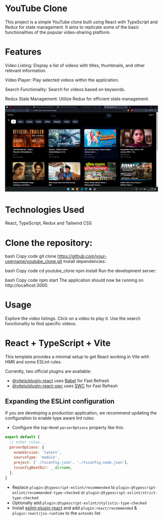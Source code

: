 # YouTube Clone
This project is a simple YouTube clone built using React with TypeScript and Redux for state management. It aims to replicate some of the basic functionalities of the popular video-sharing platform.

# Features
Video Listing: Display a list of videos with titles, thumbnails, and other relevant information.

Video Player: Play selected videos within the application.

Search Functionality: Search for videos based on keywords.

Redux State Management: Utilize Redux for efficient state management.

![screenshot](screenshot.png)

# Technologies Used
React,
TypeScript,
Redux and Tailwind CSS

# Clone the repository:

bash
Copy code
git clone https://github.com/your-username/youtube_clone.git
Install dependencies:

bash
Copy code
cd youtube_clone
npm install
Run the development server:

bash
Copy code
npm start
The application should now be running on http://localhost:3000.

# Usage
Explore the video listings.
Click on a video to play it.
Use the search functionality to find specific videos.





# React + TypeScript + Vite

This template provides a minimal setup to get React working in Vite with HMR and some ESLint rules.

Currently, two official plugins are available:

- [@vitejs/plugin-react](https://github.com/vitejs/vite-plugin-react/blob/main/packages/plugin-react/README.md) uses [Babel](https://babeljs.io/) for Fast Refresh
- [@vitejs/plugin-react-swc](https://github.com/vitejs/vite-plugin-react-swc) uses [SWC](https://swc.rs/) for Fast Refresh

## Expanding the ESLint configuration

If you are developing a production application, we recommend updating the configuration to enable type aware lint rules:

- Configure the top-level `parserOptions` property like this:

```js
export default {
  // other rules...
  parserOptions: {
    ecmaVersion: 'latest',
    sourceType: 'module',
    project: ['./tsconfig.json', './tsconfig.node.json'],
    tsconfigRootDir: __dirname,
  },
}
```

- Replace `plugin:@typescript-eslint/recommended` to `plugin:@typescript-eslint/recommended-type-checked` or `plugin:@typescript-eslint/strict-type-checked`
- Optionally add `plugin:@typescript-eslint/stylistic-type-checked`
- Install [eslint-plugin-react](https://github.com/jsx-eslint/eslint-plugin-react) and add `plugin:react/recommended` & `plugin:react/jsx-runtime` to the `extends` list